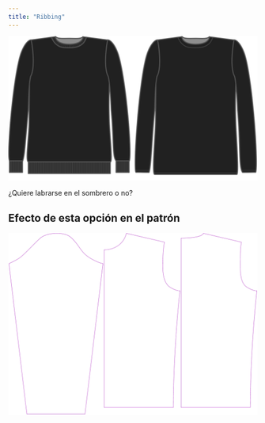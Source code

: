 ```yaml
---
title: "Ribbing"
---
```


![Tejido acanalado](ribbing.svg)

¿Quiere labrarse en el sombrero o no?

## Efecto de esta opción en el patrón

![Esta imagen muestra el efecto de esta opción superponiendo varias variantes que tienen un valor diferente para esta opción](sven_ribbing_sample.svg "Effect of this option on the pattern")
